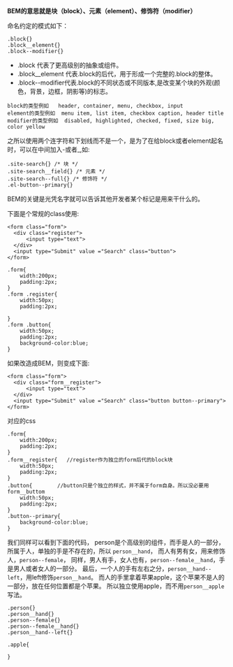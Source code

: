 **BEM的意思就是块（block）、元素（element）、修饰符（modifier）**

命名约定的模式如下：

```
.block{}  
.block__element{}  
.block--modifier{}  
```
- .block 代表了更高级别的抽象或组件。
- .block__element 代表.block的后代，用于形成一个完整的.block的整体。
- .block--modifier代表.block的不同状态或不同版本,是改变某个块的外观(颜色，背景，边框，阴影等)的标志。


```
block的类型例如   header, container, menu, checkbox, input
element的类型例如  menu item, list item, checkbox caption, header title
modifier的类型例如  disabled, highlighted, checked, fixed, size big, color yellow
```

之所以使用两个连字符和下划线而不是一个，是为了在给block或者element起名时，可以在中间加入-或者_,如:

```
.site-search{} /* 块 */  
.site-search__field{} /* 元素 */  
.site-search--full{} /* 修饰符 */    
.el-button--primary{}  
```

BEM的关键是光凭名字就可以告诉其他开发者某个标记是用来干什么的。


下面是个常规的class使用:

```
<form class="form">  
  <div class="register">
      <input type="text">  
  </div>
  <input type="Submit" value ="Search" class="button">  
</form>   
```

```
.form{
    width:200px;
    padding:2px;
}
.form .register{
    width:50px;
    padding:2px;
    
}
.form .button{
    width:50px;
    padding:2px;
    background-color:blue;
}
```
如果改造成BEM，则变成下面:

```
<form class="form">  
  <div class="form__register">
      <input type="text">  
  </div>
  <input type="Submit" value ="Search" class="button button--primary">
</form>   
```
对应的css

```
.form{
    width:200px;
    padding:2px;
}
.form__register{   //register作为独立的form后代的block块
    width:50px;
    padding:2px;
}
.button{        //button只是个独立的样式，并不属于form自身。所以没必要用form__buttom
    width:50px;
    padding:2px;
}
.button--primary{
    background-color:blue;
}

```

我们同样可以看到下面的代码， person是个高级别的组件，而手是人的一部分，所属于人，单独的手是不存在的，所以 `person__hand`， 而人有男有女，用来修饰人，`person--female`， 同样，男人有手，女人也有，`person--female__hand`，手是男人或者女人的一部分。
最后，一个人的手有左右之分，`person__hand--left`，用left修饰`person__hand`。
而人的手里拿着苹果apple，这个苹果不是人的一部分，放在任何位置都是个苹果。
所以独立使用apple，而不用`person__apple`写法。

```
.person{}  
.person__hand{}  
.person--female{}  
.person--female__hand{}  
.person__hand--left{}

.apple{
    
}
```


